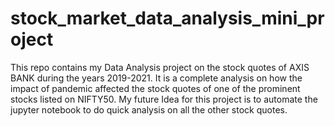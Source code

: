 # stock_market_data_analysis_mini_project
This repo contains my Data Analysis project  on the stock quotes of AXIS BANK during the years 2019-2021. It is  a complete analysis on how the impact of pandemic affected the stock quotes of one of the prominent stocks listed on NIFTY50. My future Idea for this project is to automate the jupyter notebook to do quick analysis on all the other stock quotes.
